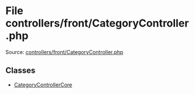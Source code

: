 File controllers/front/CategoryController.php
=========

Source: [controllers/front/CategoryController.php](https://github.com/PrestaShop/PrestaShop/blob/1.5.6.2/controllers/front/CategoryController.php)


Classes
-------

* [CategoryControllerCore](class.CategoryControllerCore.md)

